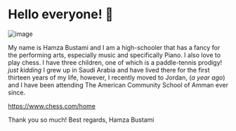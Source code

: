 # Hello everyone! 👋

![image](https://user-images.githubusercontent.com/123292262/214225648-4281e1e7-4274-45d5-a96f-822521ef9404.png)

My name is Hamza Bustami and I am a high-schooler that has a fancy for the performing arts, especially music and specifically Piano. I also love to play chess. I have three children, one of which is a paddle-tennis prodigy! *just kidding* 
I grew up in Saudi Arabia and have lived there for the first thirteen years of my life, however, I recently moved to Jordan, (*a year ago*) and I have been attending The American Community School of Amman ever since.

https://www.chess.com/home

Thank you so much! Best regards, Hamza Bustami

<!--
**HamzaBustami3/HamzaBustami3** is a ✨ _special_ ✨ repository because its `README.md` (this file) appears on your GitHub profile.

Here are some ideas to get you started:

- 🔭 I’m currently working on ...
- 🌱 I’m currently learning ...
- 👯 I’m looking to collaborate on ...
- 🤔 I’m looking for help with ...
- 💬 Ask me about ...
- 📫 How to reach me: ...
- 😄 Pronouns: ...
- ⚡ Fun fact: ...
-->

